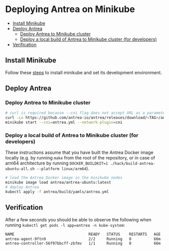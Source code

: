 # Deploying Antrea on Minikube

<!-- toc -->
- [Install Minikube](#install-minikube)
- [Deploy Antrea](#deploy-antrea)
  - [Deploy Antrea to Minikube cluster](#deploy-antrea-to-minikube-cluster)
  - [Deploy a local build of Antrea to Minikube cluster (for developers)](#deploy-a-local-build-of-antrea-to-minikube-cluster-for-developers)
- [Verification](#verification)
<!-- /toc -->

## Install Minikube

Follow these [steps](https://minikube.sigs.k8s.io/docs/start) to install minikube and set its development environment.

## Deploy Antrea

### Deploy Antrea to Minikube cluster

```bash
# curl is required because --cni flag does not accept URL as a parameter
curl -Lo https://github.com/antrea-io/antrea/releases/download/<TAG>/antrea.yml
minikube start --cni=antrea.yml --network-plugin=cni
```

### Deploy a local build of Antrea to Minikube cluster (for developers)

These instructions assume that you have built the Antrea Docker image locally
(e.g. by running `make` from the root of the repository, or in case of arm64 architecture by running
`DOCKER_BUILDKIT=1 ./hack/build-antrea-ubuntu-all.sh --platform linux/arm64`).

```bash
# load the Antrea Docker image in the minikube nodes
minikube image load antrea/antrea-ubuntu:latest
# deploy Antrea
kubectl apply -f antrea/build/yamls/antrea.yml
```

## Verification

After a few seconds you should be able to observe the following when running
`kubectl get pods -l app=antrea -n kube-system`:

```txt
NAME                                 READY   STATUS    RESTARTS   AGE
antrea-agent-9ftn9                   2/2     Running   0          66m
antrea-controller-56f97bbcff-zbfmv   1/1     Running   0          66m
```
